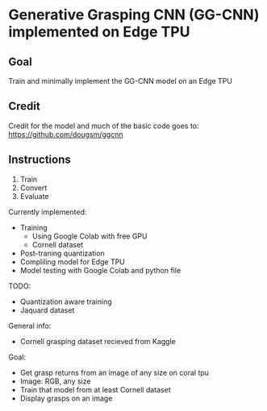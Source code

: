 # Generative Grasping CNN (GG-CNN) implemented on Edge TPU

## Goal
Train and minimally implement the GG-CNN model on an Edge TPU

## Credit
Credit for the model and much of the basic code goes to: https://github.com/dougsm/ggcnn

## Instructions
1. Train
2. Convert
3. Evaluate

Currently implemented:
- Training
    - Using Google Colab with free GPU
    - Cornell dataset
- Post-traning quantization
- Compliling model for Edge TPU
- Model testing with Google Colab and python file

TODO:
- Quantization aware training
- Jaquard dataset

General info:
- Cornell grasping dataset recieved from Kaggle

Goal:
- Get grasp returns from an image of any size on coral tpu
- Image: RGB, any size
- Train that model from at least Cornell dataset
- Display grasps on an image
